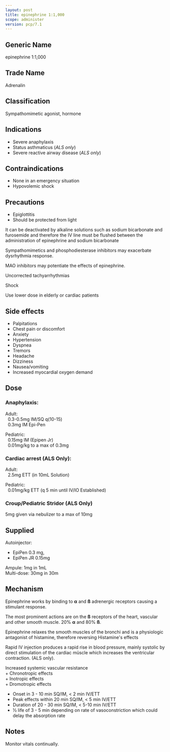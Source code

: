```yaml
---
layout: post
title: epinephrine 1:1,000
scope: administer
version: pcp/7.1
---
```


## Generic Name

epinephrine 1:1,000

## Trade Name

Adrenalin

## Classification

Sympathomimetic agonist, hormone

## Indications

- Severe anaphylaxis
- Status asthmaticus (_ALS only_)
- Severe reactive airway disease (_ALS only_)

## Contraindications

- None in an emergency situation
- Hypovolemic shock

## Precautions

- Epiglottitis
- Should be protected from light

It can be deactivated by alkaline solutions such as sodium bicarbonate and furosemide and therefore the IV line must be flushed between the administration of epinephrine and sodium bicarbonate

Sympathomimetics and phosphodiesterase inhibitors may exacerbate dysrhythmia response.

MAO inhibitors may potentiate the effects of epinephrine.

Uncorrected tachyarrhythmias

Shock

Use lower dose in elderly or cardiac patients

## Side effects

- Palpitations
- Chest pain or discomfort
- Anxiety
- Hypertension
- Dyspnea
- Tremors
- Headache
- Dizziness
- Nausea/vomiting
- Increased myocardial oxygen demand

## Dose

### Anaphylaxis:

Adult:  
&nbsp;&nbsp;0.3-0.5mg IM/SQ q(10-15)  
&nbsp;&nbsp;0.3mg IM Epi-Pen

Pediatric:  
&nbsp;&nbsp;0.15mg IM (Epipen Jr)  
&nbsp;&nbsp;0.01mg/kg to a max of 0.3mg

### Cardiac arrest (ALS Only):

Adult:  
&nbsp;&nbsp;2.5mg ETT (in 10mL Solution)

Pediatric:  
&nbsp;&nbsp;0.01mg/kg ETT (q 5 min until IV/IO Established)

### Croup/Pediatric Stridor (ALS Only)

5mg given via nebulizer to a max of 10mg

## Supplied

Autoinjector:

- EpiPen 0.3 mg,
- EpiPen JR 0.15mg

Ampule: 1mg in 1mL  
Multi-dose: 30mg in 30m

## Mechanism

Epinephrine works by binding to **α** and **ß** adrenergic receptors causing a stimulant response.

The most prominent actions are on the **ß** receptors of the heart, vascular and other smooth muscle. 20% **α** and 80% **ß**.

Epinephrine relaxes the smooth muscles of the bronchi and is a physiologic antagonist of histamine, therefore reversing Histamine's effects

Rapid IV injection produces a rapid rise in blood pressure, mainly systolic by direct stimulation of the cardiac müscle which increases the ventricular contraction. (ALS only).

Increased systemic vascular resistance\
\+ Chronotropic effects\
\+ Inotropic effects\
\+ Dromotropic effects

- Onset in 3 - 10 min SQ/IM, < 2 min IV/ETT
- Peak effects within 20 min SQ/IM, < 5 min IV/ETT
- Duration of 20 - 30 min SQ/IM, < 5-10 min IV/ETT
- ½ life of 3 - 5 min depending on rate of vasoconstriction which could delay the absorption rate

## Notes

Monitor vitals continually.

